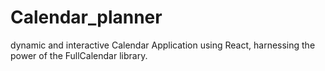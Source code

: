 # Calendar_planner
dynamic and interactive Calendar Application using React, harnessing the power of the FullCalendar library.
